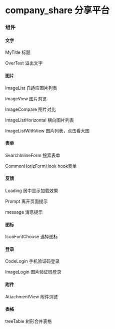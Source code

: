 # company_share 分享平台

### 组件

#### 文字
MyTitle 标题

OverText 溢出文字

#### 图片
ImageList 自适应图片列表

ImageView 图片浏览

ImageCompare 图片对比

ImageListHorizontal 横向图片列表

ImageListWithView 图片列表，点击看大图

#### 表单
SearchInlineForm 搜索表单

CommonHorizFormHook hook表单

#### 反馈
Loading 居中显示加载效果

Prompt 离开页面提示

message 消息提示

#### 图标
IconFontChoose 选择图标

#### 登录
CodeLogin 手机验证码登录

ImageLogin 图片验证码登录

#### 附件
AttachmentView 附件浏览

#### 表格
treeTable 树形合并表格
